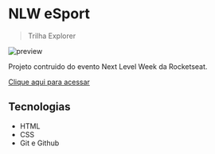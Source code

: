 # NLW eSport

 > Trilha Explorer


![preview](/github/preview.png)

Projeto contruido do evento Next Level Week da Rocketseat.

[Clique aqui para acessar](https://GABRIEL-KOLLER.github.io/NLW-Esports-Rocketseat)

## Tecnologias 

- HTML
- CSS
- Git e Github
